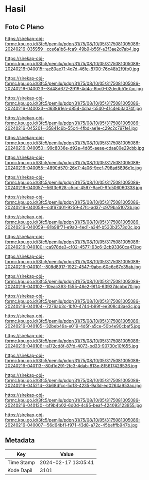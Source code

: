# Hasil

## Foto C Plano

https://sirekap-obj-formc.kpu.go.id/3fc5/pemilu/pdpr/31/75/08/10/05/3175081005086-20240216-035959--cce6a1b6-fca9-49b9-b56f-a3f3ae2d7ab4.jpg

https://sirekap-obj-formc.kpu.go.id/3fc5/pemilu/pdpr/31/75/08/10/05/3175081005086-20240216-040015--ac80ae71-4d7d-46fe-8700-76c48b2f9fb0.jpg

https://sirekap-obj-formc.kpu.go.id/3fc5/pemilu/pdpr/31/75/08/10/05/3175081005086-20240216-040023--8d48d672-2919-4d4a-8bc0-02dedb51e7ac.jpg

https://sirekap-obj-formc.kpu.go.id/3fc5/pemilu/pdpr/31/75/08/10/05/3175081005086-20240216-040033--d63861ea-d854-4daa-b540-41c4eb3a074f.jpg

https://sirekap-obj-formc.kpu.go.id/3fc5/pemilu/pdpr/31/75/08/10/05/3175081005086-20240216-045201--35841c6b-55c4-4fbd-ae1e-c29c2c797fe1.jpg

https://sirekap-obj-formc.kpu.go.id/3fc5/pemilu/pdpr/31/75/08/10/05/3175081005086-20240216-040050--99c8036e-d92e-4d85-aeae-cdaa00e29cbb.jpg

https://sirekap-obj-formc.kpu.go.id/3fc5/pemilu/pdpr/31/75/08/10/05/3175081005086-20240216-040055--4890d570-26c7-4a06-9ccf-798ad5896c1c.jpg

https://sirekap-obj-formc.kpu.go.id/3fc5/pemilu/pdpr/31/75/08/10/05/3175081005086-20240216-040057--56f3e628-c5cd-4567-9ae0-9fc506060338.jpg

https://sirekap-obj-formc.kpu.go.id/3fc5/pemilu/pdpr/31/75/08/10/05/3175081005086-20240216-040058--cdf67401-9259-47fc-ad37-c979ba51073b.jpg

https://sirekap-obj-formc.kpu.go.id/3fc5/pemilu/pdpr/31/75/08/10/05/3175081005086-20240216-040059--81b98f71-e9a0-4ed1-a34f-b530b3573d0c.jpg

https://sirekap-obj-formc.kpu.go.id/3fc5/pemilu/pdpr/31/75/08/10/05/3175081005086-20240216-040100--ca978de3-c102-4577-93c6-2cb93360ca47.jpg

https://sirekap-obj-formc.kpu.go.id/3fc5/pemilu/pdpr/31/75/08/10/05/3175081005086-20240216-040101--808d8917-1922-4547-9abc-60c6c67c35ab.jpg

https://sirekap-obj-formc.kpu.go.id/3fc5/pemilu/pdpr/31/75/08/10/05/3175081005086-20240216-040102--10eac393-f555-46e2-9f14-63937dcbbd70.jpg

https://sirekap-obj-formc.kpu.go.id/3fc5/pemilu/pdpr/31/75/08/10/05/3175081005086-20240216-040104--7276ab3c-1bf0-4744-b99f-ee308cd3ae3c.jpg

https://sirekap-obj-formc.kpu.go.id/3fc5/pemilu/pdpr/31/75/08/10/05/3175081005086-20240216-040105--32beb49a-e019-4d5f-a5ce-50b4e90cbaf5.jpg

https://sirekap-obj-formc.kpu.go.id/3fc5/pemilu/pdpr/31/75/08/10/05/3175081005086-20240216-040106--a172cd8f-87fd-4073-bd33-90730c10f655.jpg

https://sirekap-obj-formc.kpu.go.id/3fc5/pemilu/pdpr/31/75/08/10/05/3175081005086-20240216-040113--80d1d291-2fc3-4dab-813e-8f5617428536.jpg

https://sirekap-obj-formc.kpu.go.id/3fc5/pemilu/pdpr/31/75/08/10/05/3175081005086-20240216-045214--3b68dfcc-5d18-4235-9a3d-ed0264a953ac.jpg

https://sirekap-obj-formc.kpu.go.id/3fc5/pemilu/pdpr/31/75/08/10/05/3175081005086-20240216-040130--bf9b4b02-6d0d-4c95-beaf-424093123955.jpg

https://sirekap-obj-formc.kpu.go.id/3fc5/pemilu/pdpr/31/75/08/10/05/3175081005086-20240216-040007--56d64bf1-f971-43d8-a72c-45befffb947b.jpg


## Metadata

| Key        | Value               |
| ---------- | ------------------- |
| Time Stamp | 2024-02-17 13:05:41 |
| Kode Dapil | 3101                |




